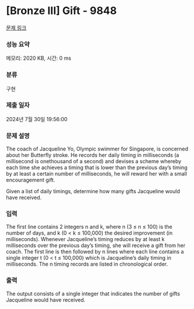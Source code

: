 # [Bronze III] Gift - 9848 

[문제 링크](https://www.acmicpc.net/problem/9848) 

### 성능 요약

메모리: 2020 KB, 시간: 0 ms

### 분류

구현

### 제출 일자

2024년 7월 30일 19:56:00

### 문제 설명

<p>The coach of Jacqueline Yo, Olympic swimmer for Singapore, is concerned about her Butterfly stroke. He records her daily timing in milliseconds (a millisecond is onethousand of a second) and devises a scheme whereby each time she achieves a timing that is lower than the previous day’s timing by at least a certain number of milliseconds, he will reward her with a small encouragement gift.</p>

<p>Given a list of daily timings, determine how many gifts Jacqueline would have received.</p>

### 입력 

 <p>The first line contains 2 integers n and k, where n (3 ≤ n ≤ 100) is the number of days, and k (0 < k ≤ 100,000) the desired improvement (in milliseconds). Whenever Jacqueline’s timing reduces by at least k milliseconds over the previous day’s timing, she will receive a gift from her coach. The first line is then followed by n lines where each line contains a single integer t (0 < t ≤ 100,000) which is Jacqueline’s daily timing in milliseconds. The n timing records are listed in chronological order.</p>

### 출력 

 <p>The output consists of a single integer that indicates the number of gifts Jacqueline would have received.</p>

